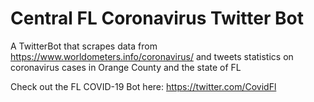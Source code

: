 # Central FL Coronavirus Twitter Bot

A TwitterBot that scrapes data from https://www.worldometers.info/coronavirus/ and tweets statistics on coronavirus cases in Orange County and the state of FL

Check out the FL COVID-19 Bot here: https://twitter.com/CovidFl 